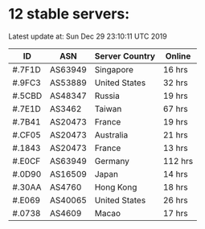 # 12 stable servers:

Latest update at: Sun Dec 29 23:10:11 UTC 2019

| ID | ASN | Server Country | Online |
| -- | --- | -------------- | ------ |
| #.7F1D | AS63949 | Singapore | 16 hrs |
| #.9FC3 | AS53889 | United States | 32 hrs |
| #.5CBD | AS48347 | Russia | 19 hrs |
| #.7E1D | AS3462 | Taiwan | 67 hrs |
| #.7B41 | AS20473 | France | 19 hrs |
| #.CF05 | AS20473 | Australia | 21 hrs |
| #.1843 | AS20473 | France | 13 hrs |
| #.E0CF | AS63949 | Germany | 112 hrs |
| #.0D90 | AS16509 | Japan | 14 hrs |
| #.30AA | AS4760 | Hong Kong | 18 hrs |
| #.E069 | AS40065 | United States | 26 hrs |
| #.0738 | AS4609 | Macao | 17 hrs |

